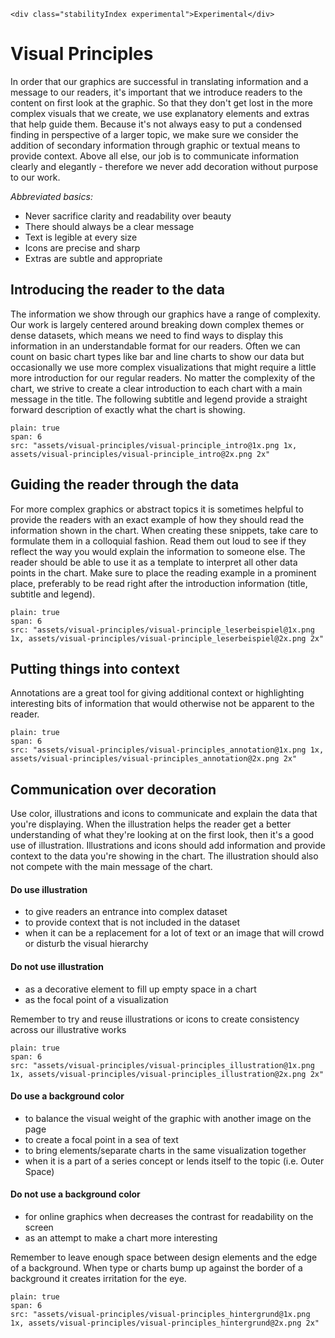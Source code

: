 ```html|span-1,no-source,plain
<div class="stabilityIndex experimental">Experimental</div>
```

# Visual Principles
In order that our graphics are successful in translating information and a message to our readers, it's important that we introduce readers to the content on first look at the graphic. So that they don't get lost in the more complex visuals that we create, we use explanatory elements and extras that help guide them. Because it's not always easy to put a condensed finding in perspective of a larger topic, we make sure we consider the addition of secondary information through graphic or textual means to provide context. Above all else, our job is to communicate information clearly and elegantly - therefore we never add decoration without purpose to our work.

_Abbreviated basics:_
- Never sacrifice clarity and readability over beauty
- There should always be a clear message
- Text is legible at every size
- Icons are precise and sharp
- Extras are subtle and appropriate

## Introducing the reader to the data
The information we show through our graphics have a range of complexity. Our work is largely centered around breaking down complex themes or dense datasets, which means we need to find ways to display this information in an understandable format for our readers. Often we can count on basic chart types like bar and line charts to show our data but occasionally we use more complex visualizations that might require a little more introduction for our regular readers. No matter the complexity of the chart, we strive to create a clear introduction to each chart with a main message in the title. The following subtitle and legend provide a straight forward description of exactly what the chart is showing.

```image
plain: true
span: 6
src: "assets/visual-principles/visual-principle_intro@1x.png 1x, assets/visual-principles/visual-principle_intro@2x.png 2x"
```

## Guiding the reader through the data
For more complex graphics or abstract topics it is sometimes helpful to provide the readers with an exact example of how they should read the information shown in the chart. When creating these snippets, take care to formulate them in a colloquial fashion. Read them out loud to see if they reflect the way you would explain the information to someone else. The reader should be able to use it as a template to interpret all other data points in the chart. Make sure to place the reading example in a prominent place, preferably to be read right after the introduction information (title, subtitle and legend).

```image
plain: true
span: 6
src: "assets/visual-principles/visual-principle_leserbeispiel@1x.png 1x, assets/visual-principles/visual-principle_leserbeispiel@2x.png 2x"
```

## Putting things into context
Annotations are a great tool for giving additional context or highlighting interesting bits of information that would otherwise not be apparent to the reader.

```image
plain: true
span: 6
src: "assets/visual-principles/visual-principles_annotation@1x.png 1x, assets/visual-principles/visual-principles_annotation@2x.png 2x"
```

## Communication over decoration
Use color, illustrations and icons to communicate and explain the data that you're displaying. When the illustration helps the reader get a better understanding of what they're looking at on the first look, then it's a good use of illustration. Illustrations and icons should add information and provide context to the data you're showing in the chart. The illustration should also not compete with the main message of the chart.

#### Do use illustration
- to give readers an entrance into complex dataset
- to provide context that is not included in the dataset
- when it can be a replacement for a lot of text or an image that will crowd or disturb the visual hierarchy

#### Do not use illustration
- as a decorative element to fill up empty space in a chart
- as the focal point of a visualization

Remember to try and reuse illustrations or icons to create consistency across our illustrative works

 ```image
 plain: true
 span: 6
 src: "assets/visual-principles/visual-principles_illustration@1x.png 1x, assets/visual-principles/visual-principles_illustration@2x.png 2x"
 ```


#### Do use a background color
- to balance the visual weight of the graphic with another image on the page
- to create a focal point in a sea of text
- to bring elements/separate charts in the same visualization together
- when it is a part of a series concept or lends itself to the topic (i.e. Outer Space)

#### Do not use a background color
- for online graphics when decreases the contrast for readability on the screen
- as an attempt to make a chart more interesting

Remember to leave enough space between design elements and the edge of a background. When type or charts bump up against the border of a background it creates irritation for the eye.

```image
plain: true
span: 6
src: "assets/visual-principles/visual-principles_hintergrund@1x.png 1x, assets/visual-principles/visual-principles_hintergrund@2x.png 2x"
```
